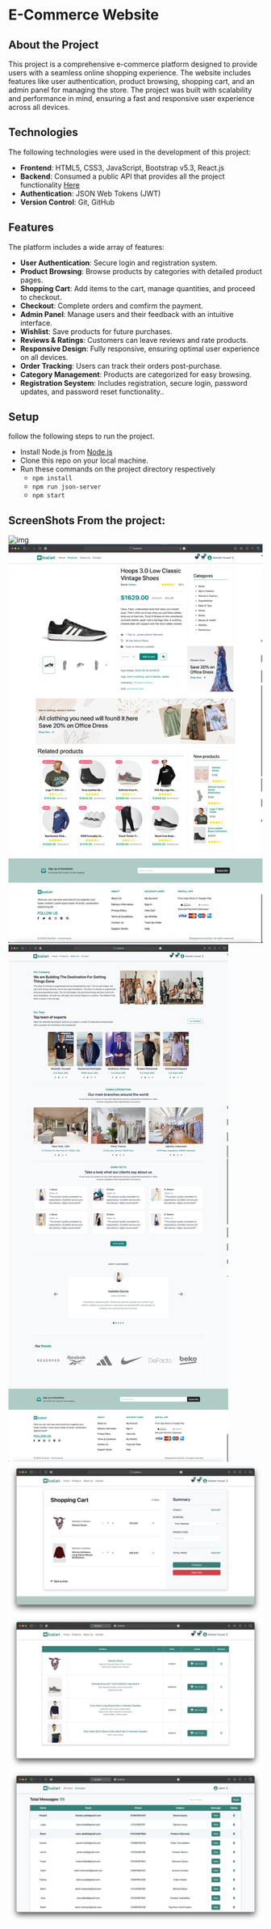# E-Commerce Website

## About the Project

This project is a comprehensive e-commerce platform designed to provide users with a seamless online shopping experience. The website includes features like user authentication, product browsing, shopping cart, and an admin panel for managing the store. The project was built with scalability and performance in mind, ensuring a fast and responsive user experience across all devices.

## Technologies

The following technologies were used in the development of this project:

- **Frontend**: HTML5, CSS3, JavaScript, Bootstrap v5.3, React.js
- **Backend**: Consumed a public API that provides all the project functionality [Here](https://documenter.getpostman.com/view/5709532/2s93JqTRWN#451d8e36-24b9-4526-b9bd-7e9d8dc35223)
- **Authentication**: JSON Web Tokens (JWT)
- **Version Control**: Git, GitHub

## Features

The platform includes a wide array of features:

- **User Authentication**: Secure login and registration system.
- **Product Browsing**: Browse products by categories with detailed product pages.
- **Shopping Cart**: Add items to the cart, manage quantities, and proceed to checkout.
- **Checkout**: Complete orders and comfirm the payment.
- **Admin Panel**: Manage users and their feedback with an intuitive interface.
- **Wishlist**: Save products for future purchases.
- **Reviews & Ratings**: Customers can leave reviews and rate products.
- **Responsive Design**: Fully responsive, ensuring optimal user experience on all devices.
- **Order Tracking**: Users can track their orders post-purchase.
- **Category Management**: Products are categorized for easy browsing.
- **Registration Seystem**: Includes registration, secure login, password updates, and password reset functionality..

## Setup

follow the following steps to run the project.

- Install Node.js from [Node.js](https://nodejs.org/en)
- Clone this repo on your local machine.
- Run these commands on the project directory respectively
  - `npm install`
  - `npm run json-server`
  - `npm start`

## ScreenShots From the project:

![img](/src/assets/ProjectScreenshots/1.jpeg)
![img](/src/assets/ProjectScreenshots/2.jpeg)
![img](/src/assets/ProjectScreenshots/4.jpeg)
![img](/src/assets/ProjectScreenshots/3.png)
![img](/src/assets/ProjectScreenshots/5.png)
![img](/src/assets/ProjectScreenshots/6.png)
